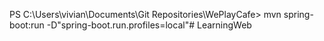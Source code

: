PS C:\Users\vivian\Documents\Git Repositories\WePlayCafe> mvn spring-boot:run -D"spring-boot.run.profiles=local"# LearningWeb